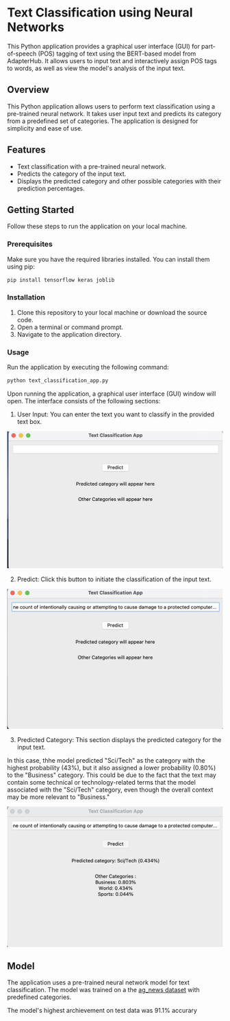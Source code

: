 # Text Classification using Neural Networks
This Python application provides a graphical user interface (GUI) for part-of-speech (POS) tagging of text using the BERT-based model from AdapterHub. It allows users to input text and interactively assign POS tags to words, as well as view the model's analysis of the input text.

## Overview
This Python application allows users to perform text classification using a pre-trained neural network. It takes user input text and predicts its category from a predefined set of categories. The application is designed for simplicity and ease of use.

## Features
- Text classification with a pre-trained neural network.
- Predicts the category of the input text.
- Displays the predicted category and other possible categories with their prediction percentages.

## Getting Started
Follow these steps to run the application on your local machine.

### Prerequisites
Make sure you have the required libraries installed. You can install them using pip:

```bash
pip install tensorflow keras joblib
```
### Installation
1. Clone this repository to your local machine or download the source code.
2. Open a terminal or command prompt.
3. Navigate to the application directory.

### Usage
Run the application by executing the following command:

```bash
python text_classification_app.py
```

Upon running the application, a graphical user interface (GUI) window will open. The interface consists of the following sections:

1. User Input: You can enter the text you want to classify in the provided text box.

<img src="https://github.com/gonzalovaldenebro/NaturalLanguageProcessing-Portfolio/blob/main/Part%205%20-%20Neural%20Network%20for%20NLP/Project/Images/InitialPage.png" alt="Alt text" width="600"/>

2. Predict: Click this button to initiate the classification of the input text.

<img src="https://github.com/gonzalovaldenebro/NaturalLanguageProcessing-Portfolio/blob/main/Part%205%20-%20Neural%20Network%20for%20NLP/Project/Images/Predict.png" alt="Alt text" width="600"/>

3. Predicted Category: This section displays the predicted category for the input text.

In this case, thhe model predicted "Sci/Tech" as the category with the highest probability (43%), but it also assigned a lower probability (0.80%) to the "Business" category. This could be due to the fact that the text may contain some technical or technology-related terms that the model associated with the "Sci/Tech" category, even though the overall context may be more relevant to "Business."

<img src="https://github.com/gonzalovaldenebro/NaturalLanguageProcessing-Portfolio/blob/main/Part%205%20-%20Neural%20Network%20for%20NLP/Project/Images/prediction%20.png" alt="Alt text" width="600"/>

## Model
The application uses a pre-trained neural network model for text classification. The model was trained on a the [ag_news dataset](https://huggingface.co/datasets/ag_news/viewer/default/train?p=4&row=442) with predefined categories.

The model's highest archievement on test data was 91.1% accurary























